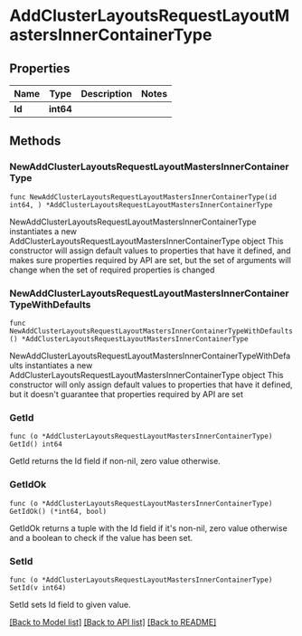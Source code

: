 # AddClusterLayoutsRequestLayoutMastersInnerContainerType

## Properties

Name | Type | Description | Notes
------------ | ------------- | ------------- | -------------
**Id** | **int64** |  | 

## Methods

### NewAddClusterLayoutsRequestLayoutMastersInnerContainerType

`func NewAddClusterLayoutsRequestLayoutMastersInnerContainerType(id int64, ) *AddClusterLayoutsRequestLayoutMastersInnerContainerType`

NewAddClusterLayoutsRequestLayoutMastersInnerContainerType instantiates a new AddClusterLayoutsRequestLayoutMastersInnerContainerType object
This constructor will assign default values to properties that have it defined,
and makes sure properties required by API are set, but the set of arguments
will change when the set of required properties is changed

### NewAddClusterLayoutsRequestLayoutMastersInnerContainerTypeWithDefaults

`func NewAddClusterLayoutsRequestLayoutMastersInnerContainerTypeWithDefaults() *AddClusterLayoutsRequestLayoutMastersInnerContainerType`

NewAddClusterLayoutsRequestLayoutMastersInnerContainerTypeWithDefaults instantiates a new AddClusterLayoutsRequestLayoutMastersInnerContainerType object
This constructor will only assign default values to properties that have it defined,
but it doesn't guarantee that properties required by API are set

### GetId

`func (o *AddClusterLayoutsRequestLayoutMastersInnerContainerType) GetId() int64`

GetId returns the Id field if non-nil, zero value otherwise.

### GetIdOk

`func (o *AddClusterLayoutsRequestLayoutMastersInnerContainerType) GetIdOk() (*int64, bool)`

GetIdOk returns a tuple with the Id field if it's non-nil, zero value otherwise
and a boolean to check if the value has been set.

### SetId

`func (o *AddClusterLayoutsRequestLayoutMastersInnerContainerType) SetId(v int64)`

SetId sets Id field to given value.



[[Back to Model list]](../README.md#documentation-for-models) [[Back to API list]](../README.md#documentation-for-api-endpoints) [[Back to README]](../README.md)


